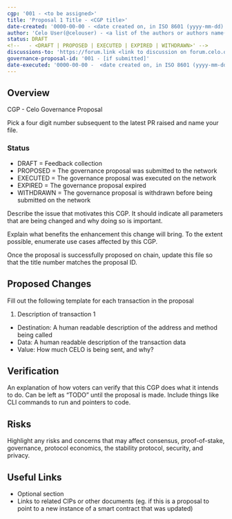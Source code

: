 ```yaml
---
cgp: '001 - <to be assigned>'
title: 'Proposal 1 Title - <CGP title>'
date-created: '0000-00-00 - <date created on, in ISO 8601 (yyyy-mm-dd) format>'
author: 'Celo User(@celouser) - <a list of the authors or authors name(s) and/or username(s), or name(s) and email(s), e.g. (use with the parentheses or triangular brackets): FirstName LastName (@GitHubUsername), FirstName LastName <foo@bar.com>, FirstName (@GitHubUsername) and GitHubUsername (@GitHubUsername)>'
status: DRAFT 
<!--   - <DRAFT | PROPOSED | EXECUTED | EXPIRED | WITHDRAWN>' -->
discussions-to: 'https://forum.link <link to discussion on forum.celo.org> // Only link not in MD format - https://forum.link NOT [link](https://forum.link)'
governance-proposal-id: '001 - [if submitted]'
date-executed: '0000-00-00 -  <date created on, in ISO 8601 (yyyy-mm-dd) format>'
---
```

<!-- Please view another completed proposal for reference on filling the above section. It is important the type is correct eg Number, String -->


## Overview

CGP - Celo Governance Proposal

Pick a four digit number subsequent to the latest PR raised and name your file.

### Status
- DRAFT = Feedback collection
- PROPOSED = The governance proposal was submitted to the network
- EXECUTED = The governance proposal was executed on the network
- EXPIRED = The governance proposal expired
- WITHDRAWN = The governance proposal is withdrawn before being submitted on the network

Describe the issue that motivates this CGP. It should indicate all parameters that are being changed and why doing so is important.

Explain what benefits the enhancement this change will bring. To the extent possible, enumerate use cases affected by this CGP.

Once the proposal is successfully proposed on chain, update this file so that the title number matches the proposal ID.

## Proposed Changes

Fill out the following template for each transaction in the proposal

1. Description of transaction 1
  - Destination: A human readable description of the address and method being called
  - Data: A human readable description of the transaction data
  - Value: How much CELO is being sent, and why?

## Verification

An explanation of how voters can verify that this CGP does what it intends to do. Can be left as “TODO” until the proposal is made. Include things like CLI commands to run and pointers to code.

## Risks

Highlight any risks and concerns that may affect consensus, proof-of-stake, governance, protocol economics, the stability protocol, security, and privacy.

## Useful Links

* Optional section
* Links to related CIPs or other documents (eg. if this is a proposal to point to a new instance of a smart contract that was updated)
